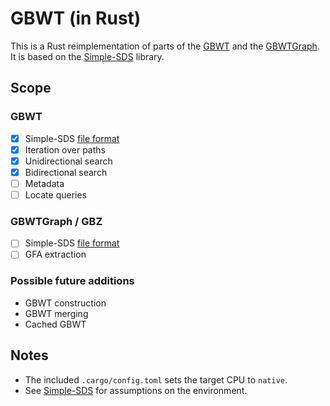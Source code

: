 # GBWT (in Rust)

This is a Rust reimplementation of parts of the [GBWT](https://github.com/jltsiren/gbwt) and the [GBWTGraph](https://github.com/jltsiren/gbwtgraph).
It is based on the [Simple-SDS](https://github.com/jltsiren/simple-sds) library.

## Scope

### GBWT

- [x] Simple-SDS [file format](https://github.com/jltsiren/gbwt/blob/master/SERIALIZATION.md)
- [x] Iteration over paths
- [x] Unidirectional search
- [x] Bidirectional search
- [ ] Metadata
- [ ] Locate queries

### GBWTGraph / GBZ

- [ ] Simple-SDS [file format](https://github.com/jltsiren/gbwtgraph/blob/master/SERIALIZATION.md)
- [ ] GFA extraction

### Possible future additions

* GBWT construction
* GBWT merging
* Cached GBWT

## Notes

* The included `.cargo/config.toml` sets the target CPU to `native`.
* See [Simple-SDS](https://github.com/jltsiren/simple-sds) for assumptions on the environment.
